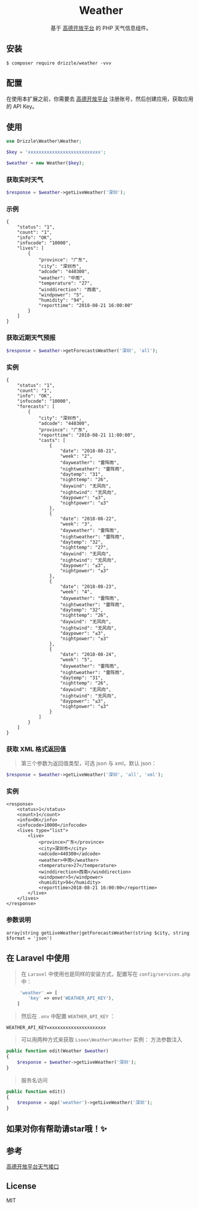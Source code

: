 <h1 align="center"> Weather </h1>

<p align="center"> 基于 <a href="https://lbs.amap.com/">高德开放平台</a> 的 PHP 天气信息组件。</p>


## 安装

```shell
$ composer require drizzle/weather -vvv
```

## 配置
在使用本扩展之前，你需要去 <a href="https://lbs.amap.com/">高德开放平台</a> 注册账号，然后创建应用，获取应用的 API Key。

## 使用

```php
use Drizzle\Weather\Weather;

$key = 'xxxxxxxxxxxxxxxxxxxxxxxxxxx';

$weather = new Weather($key);
```
### 获取实时天气
```php
$response = $weather->getLiveWeather('深圳');
```
### 示例
```
{
    "status": "1",
    "count": "1",
    "info": "OK",
    "infocode": "10000",
    "lives": [
        {
            "province": "广东",
            "city": "深圳市",
            "adcode": "440300",
            "weather": "中雨",
            "temperature": "27",
            "winddirection": "西南",
            "windpower": "5",
            "humidity": "94",
            "reporttime": "2018-08-21 16:00:00"
        }
    ]
}
```
### 获取近期天气预报
```php
$response = $weather->getForecastsWeather('深圳', 'all');
```
### 实例
```
{
    "status": "1", 
    "count": "1", 
    "info": "OK", 
    "infocode": "10000", 
    "forecasts": [
        {
            "city": "深圳市", 
            "adcode": "440300", 
            "province": "广东", 
            "reporttime": "2018-08-21 11:00:00", 
            "casts": [
                {
                    "date": "2018-08-21", 
                    "week": "2", 
                    "dayweather": "雷阵雨", 
                    "nightweather": "雷阵雨", 
                    "daytemp": "31", 
                    "nighttemp": "26", 
                    "daywind": "无风向", 
                    "nightwind": "无风向", 
                    "daypower": "≤3", 
                    "nightpower": "≤3"
                }, 
                {
                    "date": "2018-08-22", 
                    "week": "3", 
                    "dayweather": "雷阵雨", 
                    "nightweather": "雷阵雨", 
                    "daytemp": "32", 
                    "nighttemp": "27", 
                    "daywind": "无风向", 
                    "nightwind": "无风向", 
                    "daypower": "≤3", 
                    "nightpower": "≤3"
                }, 
                {
                    "date": "2018-08-23", 
                    "week": "4", 
                    "dayweather": "雷阵雨", 
                    "nightweather": "雷阵雨", 
                    "daytemp": "32", 
                    "nighttemp": "26", 
                    "daywind": "无风向", 
                    "nightwind": "无风向", 
                    "daypower": "≤3", 
                    "nightpower": "≤3"
                }, 
                {
                    "date": "2018-08-24", 
                    "week": "5", 
                    "dayweather": "雷阵雨", 
                    "nightweather": "雷阵雨", 
                    "daytemp": "31", 
                    "nighttemp": "26", 
                    "daywind": "无风向", 
                    "nightwind": "无风向", 
                    "daypower": "≤3", 
                    "nightpower": "≤3"
                }
            ]
        }
    ]
}
```
### 获取 XML 格式返回值
> 第三个参数为返回值类型，可选 json 与 xml，默认 json：
```php
$response = $weather->getLiveWeather('深圳', 'all', 'xml');
```
### 实例
```
<response>
    <status>1</status>
    <count>1</count>
    <info>OK</info>
    <infocode>10000</infocode>
    <lives type="list">
        <live>
            <province>广东</province>
            <city>深圳市</city>
            <adcode>440300</adcode>
            <weather>中雨</weather>
            <temperature>27</temperature>
            <winddirection>西南</winddirection>
            <windpower>5</windpower>
            <humidity>94</humidity>
            <reporttime>2018-08-21 16:00:00</reporttime>
        </live>
    </lives>
</response>
```
### 参数说明
```
array|string getLiveWeather|getForecastsWeather(string $city, string $format = 'json')
```
## 在 Laravel 中使用
>在 `Laravel` 中使用也是同样的安装方式，配置写在 `config/services.php` 中：
```php
     'weather' => [
        'key' => env('WEATHER_API_KEY'),
    ]
```
>然后在 `.env` 中配置 `WEATHER_API_KEY` ：
```
WEATHER_API_KEY=xxxxxxxxxxxxxxxxxxxxx
```
>可以用两种方式来获取 `Lsoex\Weather\Weather` 实例：
>方法参数注入
```php
public function edit(Weather $weather) 
{
    $response = $weather->getLiveWeather('深圳');
}
```
>服务名访问
```php
public function edit() 
{
    $response = app('weather')->getLiveWeather('深圳');
}
```

## 如果对你有帮助请star哦！✨

## 参考
<a href="https://lbs.amap.com/api/webservice/guide/api/weatherinfo/">高德开放平台天气接口</a>
## License
MIT

